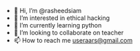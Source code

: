 - 👋 Hi, I’m @rasheedsiam
- 👀 I’m interested in ethical hacking
- 🌱 I’m currently learning python
- 💞️ I’m looking to collaborate on teacher 
- 📫 How to reach me 
      useraars@gmail.com

<!---
rasheedsiam/rasheedsiam is a ✨ special ✨ repository because its `README.md` (this file) appears on your GitHub profile.
You can click the Preview link to take a look at your changes.
--->
